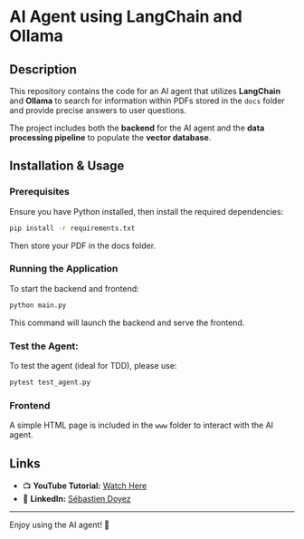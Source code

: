 # AI Agent using LangChain and Ollama

## Description
This repository contains the code for an AI agent that utilizes **LangChain** and **Ollama** to search for information within PDFs stored in the `docs` folder and provide precise answers to user questions.

The project includes both the **backend** for the AI agent and the **data processing pipeline** to populate the **vector database**.

## Installation & Usage

### Prerequisites
Ensure you have Python installed, then install the required dependencies:
```bash
pip install -r requirements.txt
```
Then store your PDF in the docs folder.


### Running the Application
To start the backend and frontend:
```bash
python main.py
```
This command will launch the backend and serve the frontend.

### Test the Agent:
To test the agent (ideal for TDD), please use:
```bash
pytest test_agent.py
```

### Frontend
A simple HTML page is included in the `www` folder to interact with the AI agent.

## Links
- 📺 **YouTube Tutorial:** [Watch Here](https://www.youtube.com/watch?v=9Na8DO4MnDM&t=7s)
- 💼 **LinkedIn:** [Sébastien Doyez](https://www.linkedin.com/in/s%C3%A9bastien-doyez-042604252/)

---
Enjoy using the AI agent! 🚀

